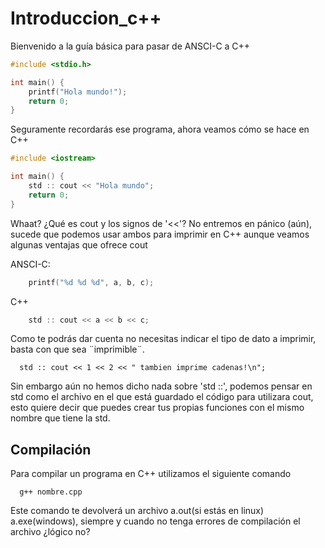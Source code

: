 # Introduccion_c++

Bienvenido a la guía básica para pasar de ANSCI-C a C++
```c
#include <stdio.h>

int main() {
	printf("Hola mundo!");
	return 0;
}
```
Seguramente recordarás ese programa, ahora veamos cómo se hace en C++
```c++
#include <iostream>

int main() {
	std :: cout << "Hola mundo";
	return 0;
}
```

Whaat? ¿Qué es cout y los signos de '<<'?
No entremos en pánico (aún), sucede que podemos usar ambos para imprimir en C++ aunque veamos algunas ventajas que ofrece cout

ANSCI-C:
```c
	printf("%d %d %d", a, b, c);
```
C++
```c++
	std :: cout << a << b << c;
```

Como te podrás dar cuenta no necesitas indicar el tipo de dato a imprimir, basta con que sea ¨imprimible¨. 

```
  std :: cout << 1 << 2 << " tambien imprime cadenas!\n";
```

Sin embargo aún no hemos dicho nada sobre 'std ::', podemos pensar en std como el archivo en el que está guardado el código para utilizara cout, esto quiere decir que puedes crear tus propias funciones con el mismo nombre que tiene la std.


Compilación
----------

Para compilar un programa en C++ utilizamos el siguiente comando
```
  g++ nombre.cpp 
```

Este comando te devolverá un archivo a.out(si estás en linux) a.exe(windows), siempre y cuando no tenga errores de compilación el archivo ¿lógico no?














